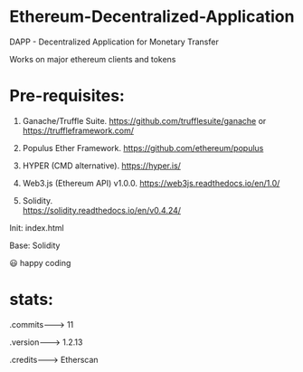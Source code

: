 # Ethereum-Decentralized-Application
DAPP - Decentralized Application for Monetary Transfer

Works on major ethereum clients and tokens

# Pre-requisites:

1) Ganache/Truffle Suite. 
   https://github.com/trufflesuite/ganache or https://truffleframework.com/
   
2) Populus Ether Framework. 
   https://github.com/ethereum/populus
   
3) HYPER (CMD alternative). https://hyper.is/

4) Web3.js (Ethereum API) v1.0.0. 
    https://web3js.readthedocs.io/en/1.0/

5) Solidity.  
   https://solidity.readthedocs.io/en/v0.4.24/


Init: index.html

Base: Solidity

😃 happy coding

# stats: 
  .commits---> 11
  
  .version---> 1.2.13
  
  .credits---> Etherscan

